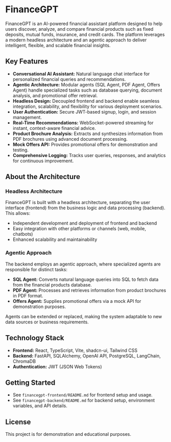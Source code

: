 # FinanceGPT

FinanceGPT is an AI-powered financial assistant platform designed to help users discover, analyze, and compare financial products such as fixed deposits, mutual funds, insurance, and credit cards. The platform leverages a modern headless architecture and an agentic approach to deliver intelligent, flexible, and scalable financial insights.

## Key Features
- **Conversational AI Assistant:** Natural language chat interface for personalized financial queries and recommendations.
- **Agentic Architecture:** Modular agents (SQL Agent, PDF Agent, Offers Agent) handle specialized tasks such as database querying, document analysis, and promotional offer retrieval.
- **Headless Design:** Decoupled frontend and backend enable seamless integration, scalability, and flexibility for various deployment scenarios.
- **User Authentication:** Secure JWT-based signup, login, and session management.
- **Real-Time Recommendations:** WebSocket-powered streaming for instant, context-aware financial advice.
- **Product Brochure Analysis:** Extracts and synthesizes information from PDF brochures using advanced document processing.
- **Mock Offers API:** Provides promotional offers for demonstration and testing.
- **Comprehensive Logging:** Tracks user queries, responses, and analytics for continuous improvement.

## About the Architecture

### Headless Architecture
FinanceGPT is built with a headless architecture, separating the user interface (frontend) from the business logic and data processing (backend). This allows:
- Independent development and deployment of frontend and backend
- Easy integration with other platforms or channels (web, mobile, chatbots)
- Enhanced scalability and maintainability

### Agentic Approach
The backend employs an agentic approach, where specialized agents are responsible for distinct tasks:
- **SQL Agent:** Converts natural language queries into SQL to fetch data from the financial products database.
- **PDF Agent:** Processes and retrieves information from product brochures in PDF format.
- **Offers Agent:** Supplies promotional offers via a mock API for demonstration purposes.

Agents can be extended or replaced, making the system adaptable to new data sources or business requirements.

## Technology Stack
- **Frontend:** React, TypeScript, Vite, shadcn-ui, Tailwind CSS
- **Backend:** FastAPI, SQLAlchemy, OpenAI API, PostgreSQL, LangChain, ChromaDB
- **Authentication:** JWT (JSON Web Tokens)

## Getting Started
- See `financegpt-frontend/README.md` for frontend setup and usage.
- See `financegpt-backend/README.md` for backend setup, environment variables, and API details.

## License
This project is for demonstration and educational purposes. 